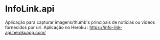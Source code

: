 # InfoLink.api
Aplicação para capturar imagens/thumb's principais de notícias ou vídeos fornecidos por url.
Aplicação no Heroku : https://info-link-api.herokuapp.com/
